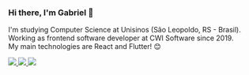 ### Hi there, I'm Gabriel 👋

I'm studying Computer Science at Unisinos (São Leopoldo, RS - Brasil).  
Working as frontend software developer at CWI Software since 2019.  
My main technologies are React and Flutter! 😊

<p align="left">
  <a href="mailto:gabrielhoffmann254@gmail.com">
    <img src="https://img.shields.io/badge/-gabrielhoffmann254@gmail.com-33b1cc?style=flat-square&logo=Gmail&logoColor=white&link=mailto:gabrielhoffmann254@gmail.com" />
  </a>
  <a href="https://www.linkedin.com/in/gabrielshoffmann/">
    <img src="https://img.shields.io/badge/-Gabriel%20Hoffmann-33b1cc?style=flat-square&logo=Linkedin&logoColor=white&link=https://www.linkedin.com/in/gabrielshoffmann/" />
  </a>
  <a href="https://www.instagram.com/hoffitos/">
    <img src="https://img.shields.io/badge/-hoffitos-33b1cc?style=flat-square&logo=Instagram&logoColor=white&link=https://www.instagram.com/hoffitos/" />
  </a>
</p>

